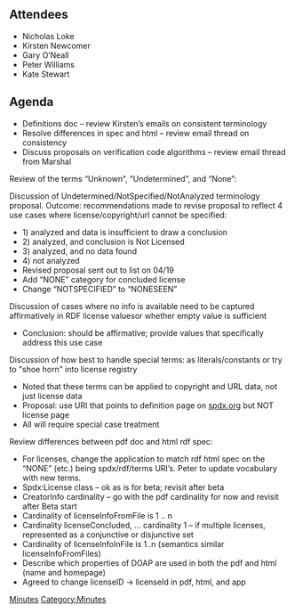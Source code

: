 ## Attendees

  - Nicholas Loke
  - Kirsten Newcomer
  - Gary O’Neall
  - Peter Williams
  - Kate Stewart

## Agenda

  - Definitions doc – review Kirsten’s emails on consistent terminology
  - Resolve differences in spec and html – review email thread on
    consistency
  - Discuss proposals on verification code algorithms – review email
    thread from Marshal

Review of the terms “Unknown”, “Undetermined”, and “None”:

Discussion of Undetermined/NotSpecified/NotAnalyzed terminology
proposal. Outcome: recommendations made to revise proposal to reflect 4
use cases where license/copyright/url cannot be specified:

  - 1\) analyzed and data is insufficient to draw a conclusion
  - 2\) analyzed, and conclusion is Not Licensed
  - 3\) analyzed, and no data found
  - 4\) not analyzed
  - Revised proposal sent out to list on 04/19
  - Add “NONE” category for concluded license
  - Change “NOTSPECIFIED” to “NONESEEN”

Discussion of cases where no info is available need to be captured
affirmatively in RDF license valuesor whether empty value is sufficient

  - Conclusion: should be affirmative; provide values that specifically
    address this use case

Discussion of how best to handle special terms: as literals/constants or
try to "shoe horn" into license registry

  - Noted that these terms can be applied to copyright and URL data, not
    just license data
  - Proposal: use URI that points to definition page on
    [spdx.org](http://spdx.org/) but NOT license page
  - All will require special case treatment

Review differences between pdf doc and html rdf spec:

  - For licenses, change the application to match rdf html spec on the
    “NONE” (etc.) being spdx/rdf/terms URI’s. Peter to update
    vocabulary with new terms.
  - Spdx:License class – ok as is for beta; revisit after beta
  - CreatorInfo cardinality – go with the pdf cardinality for now and
    revisit after Beta start
  - Cardinality of licenseInfoFromFile is 1 .. n
  - Cardinality licenseConcluded, … cardinality 1 – if multiple
    licenses, represented as a conjunctive or disjunctive set
  - Cardinality of licenseInfoInFile is 1..n (semantics similar
    licenseInfoFromFiles)
  - Describe which properties of DOAP are used in both the pdf and html
    (name and homepage)
  - Agreed to change licenseID → licenseId in pdf, html, and app

[Minutes](Category:Technical "wikilink")
[Category:Minutes](Category:Minutes "wikilink")
